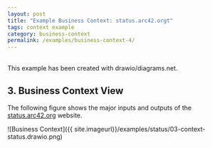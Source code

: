 ```yaml
---
layout: post
title: "Example Business Context: status.arc42.orgt"
tags: context example 
category: business-context
permalink: /examples/business-context-4/
---
```


<div class="arc42-example">
<br>
This example has been created with drawio/diagrams.net.
</div>

## 3. Business Context View
The following figure shows the major inputs and outputs of the [status.arc42.org](https://status.arc42.org) website.

![Business Context]({{ site.imageurl}}/examples/status/03-context-status.drawio.png)

